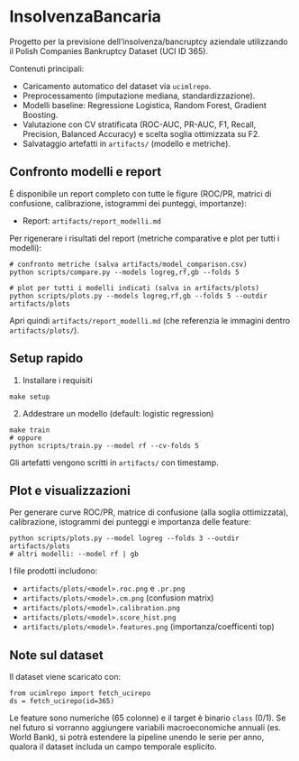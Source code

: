 # InsolvenzaBancaria

Progetto per la previsione dell’insolvenza/bancruptcy aziendale utilizzando il Polish Companies Bankruptcy Dataset (UCI ID 365).

Contenuti principali:
- Caricamento automatico del dataset via `ucimlrepo`.
- Preprocessamento (imputazione mediana, standardizzazione).
- Modelli baseline: Regressione Logistica, Random Forest, Gradient Boosting.
- Valutazione con CV stratificata (ROC-AUC, PR-AUC, F1, Recall, Precision, Balanced Accuracy) e scelta soglia ottimizzata su F2.
- Salvataggio artefatti in `artifacts/` (modello e metriche).

## Confronto modelli e report

È disponibile un report completo con tutte le figure (ROC/PR, matrici di confusione, calibrazione, istogrammi dei punteggi, importanze):

- Report: `artifacts/report_modelli.md`

Per rigenerare i risultati del report (metriche comparative e plot per tutti i modelli):

```
# confronto metriche (salva artifacts/model_comparison.csv)
python scripts/compare.py --models logreg,rf,gb --folds 5

# plot per tutti i modelli indicati (salva in artifacts/plots)
python scripts/plots.py --models logreg,rf,gb --folds 5 --outdir artifacts/plots
```

Apri quindi `artifacts/report_modelli.md` (che referenzia le immagini dentro `artifacts/plots/`).

## Setup rapido

1) Installare i requisiti

```
make setup
```

2) Addestrare un modello (default: logistic regression)

```
make train
# oppure
python scripts/train.py --model rf --cv-folds 5
```

Gli artefatti vengono scritti in `artifacts/` con timestamp.

## Plot e visualizzazioni

Per generare curve ROC/PR, matrice di confusione (alla soglia ottimizzata), calibrazione, istogrammi dei punteggi e importanza delle feature:

```
python scripts/plots.py --model logreg --folds 3 --outdir artifacts/plots
# altri modelli: --model rf | gb
```

I file prodotti includono:
- `artifacts/plots/<model>.roc.png` e `.pr.png`
- `artifacts/plots/<model>.cm.png` (confusion matrix)
- `artifacts/plots/<model>.calibration.png`
- `artifacts/plots/<model>.score_hist.png`
- `artifacts/plots/<model>.features.png` (importanza/coefficenti top)

## Note sul dataset
Il dataset viene scaricato con:

```
from ucimlrepo import fetch_ucirepo
ds = fetch_ucirepo(id=365)
```

Le feature sono numeriche (65 colonne) e il target è binario `class` (0/1). Se nel futuro si vorranno aggiungere variabili macroeconomiche annuali (es. World Bank), si potrà estendere la pipeline unendo le serie per anno, qualora il dataset includa un campo temporale esplicito.
